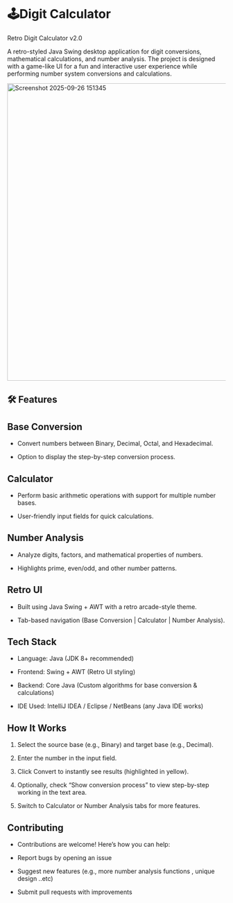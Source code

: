 
# 🕹️Digit Calculator

Retro Digit Calculator v2.0

A retro-styled Java Swing desktop application for digit conversions, mathematical calculations, and number analysis. The project is designed with a game-like UI for a fun and interactive user experience while performing number system conversions and calculations.

<img width="783" height="686" alt="Screenshot 2025-09-26 151345" src="https://github.com/user-attachments/assets/d09524cb-3a29-46d4-bc99-40797befa5cd" />



## 🛠️ Features

##  Base Conversion

- Convert numbers between Binary, Decimal, Octal, and Hexadecimal.

- Option to display the step-by-step conversion process.

## Calculator

- Perform basic arithmetic operations with support for multiple number bases.

- User-friendly input fields for quick calculations.

## Number Analysis

- Analyze digits, factors, and mathematical properties of numbers.

- Highlights prime, even/odd, and other number patterns.

## Retro UI

- Built using Java Swing + AWT with a retro arcade-style theme.

- Tab-based navigation (Base Conversion | Calculator | Number Analysis).

## Tech Stack

- Language: Java (JDK 8+ recommended)

- Frontend: Swing + AWT (Retro UI styling)

- Backend: Core Java (Custom algorithms for base conversion & calculations)

- IDE Used: IntelliJ IDEA / Eclipse / NetBeans (any Java IDE works)


## How It Works

1. Select the source base (e.g., Binary) and target base (e.g., Decimal).

2. Enter the number in the input field.

3. Click Convert to instantly see results (highlighted in yellow).

4. Optionally, check “Show conversion process” to view step-by-step working in the text area.

5. Switch to Calculator or Number Analysis tabs for more features.





## Contributing

- Contributions are welcome! Here’s how you can help:

- Report bugs by opening an issue

- Suggest new features (e.g., more number analysis functions , unique design ..etc)

- Submit pull requests with improvements
